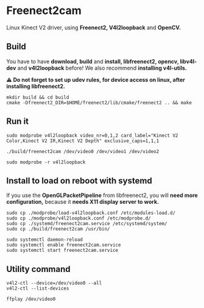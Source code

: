 # Freenect2cam

Linux Kinect V2 driver, using **Freenect2, V4l2loopback** and **OpenCV.**

## Build

You have to have **download, build** and **install, libfreenect2, opencv, libv4l-dev** and **v4l2loopback** before!
We also recommend **installing v4l-utils.**

**⚠️ Do not forget to set up udev rules, for device access on linux, after installing libfreenect2.**

```
mkdir build && cd build
cmake -Dfreenect2_DIR=$HOME/freenect2/lib/cmake/freenect2 .. && make
```

## Run it

```
sudo modprobe v4l2loopback video_nr=0,1,2 card_label="Kinect V2 Color,Kinect V2 IR,Kinect V2 Depth" exclusive_caps=1,1,1

./build/freenect2cam /dev/video0 /dev/video1 /dev/video2

sudo modprobe -r v4l2loopback
```

## Install to load on reboot with systemd

If you use the **OpenGLPacketPipeline** from libfreenect2, you will **need more configuration,** because it **needs X11 display server to work.**

```
sudo cp ./modprobe/load-v4l2loopback.conf /etc/modules-load.d/
sudo cp ./modprobe/v4l2loopback.conf /etc/modprobe.d/
sudo cp ./systemd/freenect2cam.service /etc/systemd/system/
sudo cp ./build/freenect2cam /usr/bin/

sudo systemctl daemon-reload
sudo systemctl enable freenect2cam.service
sudo systemctl start freenect2cam.service
```

## Utility command

```
v4l2-ctl --device=/dev/video0 --all
v4l2-ctl --list-devices

ffplay /dev/video0
```
